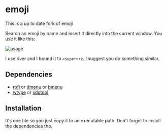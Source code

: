# emoji

This is a up to date fork of emoji

Search an emoji by name and insert it directly into the current window. You
use it like this:

![usage](usage.gif)

I use river and I bound it to `<super>+z`. I suggest you do something similar.

## Dependencies

- [rofi](https://github.com/DaveDavenport/rofi/) or [dmenu](https://tools.suckless.org/dmenu/) or [bmenu](https://github.com/Cloudef/bemenu)
- [wtype](https://github.com/atx/wtype) or [xdotool](https://www.semicomplete.com/projects/xdotool/)

## Installation

It's one file so you just copy it to an executable path. Don't forget to
install the dependencies tho.
